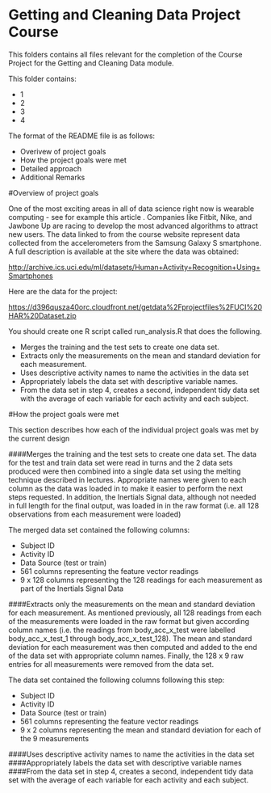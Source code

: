# Getting and Cleaning Data Project Course
This folders contains all files relevant for the completion of the Course Project for the Getting and Cleaning Data module. 

This folder contains:
* 1
* 2
* 3
* 4

The format of the README file is as follows:
* Overivew of project goals
* How the project goals were met
* Detailed approach
* Additional Remarks

#Overview of project goals

<Taken from the course description website>

One of the most exciting areas in all of data science right now is wearable computing - see for example this article . Companies like Fitbit, Nike, and Jawbone Up are racing to develop the most advanced algorithms to attract new users. The data linked to from the course website represent data collected from the accelerometers from the Samsung Galaxy S smartphone. A full description is available at the site where the data was obtained: 

http://archive.ics.uci.edu/ml/datasets/Human+Activity+Recognition+Using+Smartphones 

Here are the data for the project: 

https://d396qusza40orc.cloudfront.net/getdata%2Fprojectfiles%2FUCI%20HAR%20Dataset.zip 

You should create one R script called run_analysis.R that does the following. 
* Merges the training and the test sets to create one data set.
* Extracts only the measurements on the mean and standard deviation for each measurement. 
* Uses descriptive activity names to name the activities in the data set
* Appropriately labels the data set with descriptive variable names. 
* From the data set in step 4, creates a second, independent tidy data set with the average of each variable for each activity and each subject.

#How the project goals were met

This section describes how each of the individual project goals was met by the current design

####Merges the training and the test sets to create one data set.
The data for the test and train data set were read in turns and the 2 data sets produced were then combined into a single data set using the melting technique described in lectures. Appropriate names were given to each column as the data was loaded in to make it easier to perform the next steps requested. In addition, the Inertials Signal data, although not needed in full length for the final output, was loaded in in the raw format (i.e. all 128 observations from each measurement were loaded)

The merged data set contained the following columns:
* Subject ID
* Activity ID
* Data Source (test or train)
* 561 columns representing the feature vector readings
* 9 x 128 columns representing the 128 readings for each measurement as part of the Inertials Signal Data

####Extracts only the measurements on the mean and standard deviation for each measurement.
As mentioned previously, all 128 readings from each of the measurements were loaded in the raw format but given according column names (i.e. the readings from body_acc_x_test were labelled body_acc_x_test_1 through body_acc_x_test_128). The mean and standard deviation for each measurement was then computed and added to the end of the data set with appropriate column names. Finally, the 128 x 9 raw entries for all measurements were removed from the data set.

The data set contained the following columns following this step:
* Subject ID
* Activity ID
* Data Source (test or train)
* 561 columns representing the feature vector readings
* 9 x 2 columns representing the mean and standard deviation for each of the 9 measurements

####Uses descriptive activity names to name the activities in the data set
####Appropriately labels the data set with descriptive variable names
####From the data set in step 4, creates a second, independent tidy data set with the average of each variable for each activity and each subject.

